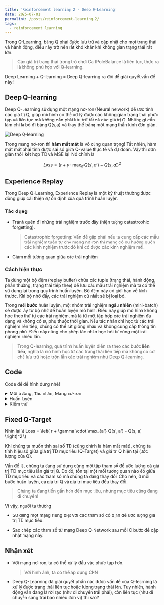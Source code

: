 ```yaml
---
title: 'Reinforcement learning 2 - Deep Q-Learning'
date: 2025-07-01
permalink: /posts/reinforcement-learning-2/
tags:
  - reinforcement learning
---
```


Trong Q-Learning, bảng Q phải được lưu trữ và cập nhật cho mọi trạng thái và hành động, điều này trở nên rất khó khăn khi không gian trạng thái rất lớn. 

> Các giá trị trạng thái trong trò chơi CartPoleBalance là liên tục, thực ra là không phù hợp với Q-learning.

Deep Learning + Q-learning = Deep Q-learning ra đời để giải quyết vấn đề này!

## Deep Q-learning

Deep Q-Learning sử dụng một mạng nơ-ron (Neural network) để ước tính các giá trị Q, giúp mô hình có thể xử lý được các không gian trạng thái phức tạp và liên tục mà không cần phải lưu trữ tất cả các giá trị Q. Những gì cần làm chỉ là bỏ đi bảng Q(s,a) và thay thế bằng một mạng thần kinh đơn giản.


![Deep Q-learning](https://www.baeldung.com/wp-content/uploads/sites/4/2023/04/dql-vs-ql-1.png)

Trong mạng nơ-ron thì **hàm mất mát** là vô cùng quan trọng! Tất nhiên, hàm mất mát phải tính được sai số giữa Q-value thực tế và dự đoán. Vậy thì đơn giản thôi, kết hợp TD và MSE lại. Nó chính là 

$$ Loss = \left( r + \gamma \cdot \max_{a'} Q(s', a') - Q(s, a) \right)^2 $$

## Experience Replay 

Trong Deep Q-Learning, Experience Replay là một kỹ thuật thường được dùng giúp cải thiện sự ổn định của quá trình huấn luyện. 

### Tác dụng

- Tránh quên đi những trải nghiệm trước đây (hiện tượng catastrophic forgetting).

    > Catastrophic forgetting: Vấn đề gặp phải nếu ta cung cấp các mẫu trải nghiệm tuần tự cho mạng nơ-ron thì mạng có xu hướng quên các kinh nghiệm trước đó khi có được các kinh nghiệm mới. 

- Giảm mối tương quan giữa các trải nghiệm

### Cách hiện thực

Ta dùng một bộ đệm (replay buffer) chứa các tuple (trạng thái, hành động, phần thưởng, trạng thái tiếp theo) để lưu các mẫu trải nghiệm mà ta có thể sử dụng lại trong quá trình huấn luyện. Bộ đệm này có giới hạn về kích thước. Khi bộ nhớ đầy, các trải nghiệm cũ nhất sẽ bị loại bỏ. 

Trong **mỗi bước** huấn luyện, một nhóm trải nghiệm **ngẫu nhiên** (mini-batch) sẽ được lấy từ bộ nhớ để huấn luyện mô hình. Điều này giúp mô hình không học theo thứ tự các trải nghiệm, mà là từ một tập hợp các trải nghiệm đa dạng và không có sự phụ thuộc thời gian. Nếu tác nhân chỉ học từ các trải nghiệm liên tiếp, chúng có thể rất giống nhau và không cung cấp thông tin phong phú. Điều này cũng cho phép tác nhân học hỏi từ cùng một trải nghiệm nhiều lần.

> Trong Q-learning, quá trình huấn luyện diễn ra theo các bước **liên tiếp**, nghĩa là mô hình học từ các trạng thái liên tiếp mà không có cơ chế lưu trữ hoặc trộn lẫn các trải nghiệm như Deep Q-learning. 

## Code 
Code để dễ hình dung nhé!

<details><summary markdown="span">Môi trường, Tác nhân, Mạng nơ-ron</summary>

```python
class CartPoleEnv:
    def __init__(self):
        # Trạng thái: [x, x_velocity, theta, theta_velocity]
        # Hành động: 0 di chuyển sang trái, 1 di chuyển sang phải
        self.state = np.random.uniform(low=-0.05, high=0.05, size=(4,))
        self.g = 9.8
        self.m = 0.1
        self.M = 1.0
        self.L = 0.5
        self.dt = 0.02
        
    def step(self, action):
        # Hàm dùng để mô phỏng
        x, x_velocity, theta, theta_velocity = self.state
        
        force = 20.0 if action == 1 else -20.0
        
        cos_theta = np.cos(theta)
        sin_theta = np.sin(theta)
        total_mass = self.M + self.m
        pole_mass_length = self.m * self.L
        
        temp = (force + pole_mass_length * theta_velocity ** 2 * sin_theta) / total_mass
        theta_acc = (self.g * sin_theta - cos_theta * temp) / (self.L * (4 / 3 - self.m * cos_theta ** 2 / total_mass))
        x_acc = temp - pole_mass_length * theta_acc * cos_theta / total_mass
        
        x += x_velocity * self.dt
        x_velocity += x_acc * self.dt
        theta += theta_velocity * self.dt
        theta_velocity += theta_acc * self.dt
        
        lose = x < -2.4 or x > 2.4 or theta < -np.pi / 15 or theta > np.pi / 15
        reward = 1.0 if not lose else 0.0
        
        self.state = np.array([x, x_velocity, theta, theta_velocity])
        
        return self.state, reward, lose

    def reset(self):
        self.state = np.random.uniform(low=-0.05, high=0.05, size=(4,))
        return self.state

class DQN(nn.Module):
    def __init__(self, state_dim, action_dim):
        super(DQN, self).__init__()
        self.fc1 = nn.Linear(state_dim, 24)
        self.fc2 = nn.Linear(24, 24)
        self.fc3 = nn.Linear(24, action_dim)
        
    def forward(self, x):
        x = torch.relu(self.fc1(x))
        x = torch.relu(self.fc2(x))
        return self.fc3(x)

class DQNAgent:
    def __init__(self, state_dim, action_dim):
        self.state_dim = state_dim
        self.action_dim = action_dim
        self.memory = deque(maxlen=2000)
        self.gamma = 0.95
        self.epsilon = 1.0
        self.epsilon_min = 0.01
        self.epsilon_decay = 0.995
        self.batch_size = 32
        self.model = DQN(state_dim, action_dim)
        self.optimizer = optim.Adam(self.model.parameters(), lr=0.001)
        self.criterion = nn.MSELoss()
    
    def remember(self, state, action, reward, next_state, done):
        self.memory.append((state, action, reward, next_state, done))
    
    def act(self, state):
        if np.random.rand() <= self.epsilon:
            return random.randrange(self.action_dim)
        state = torch.FloatTensor(state).unsqueeze(0)
        with torch.no_grad():
            q_values = self.model(state)
        return torch.argmax(q_values).item()
    
    def replay(self):
        if len(self.memory) < self.batch_size:
            return
        minibatch = random.sample(self.memory, self.batch_size)
        for state, action, reward, next_state, done in minibatch:
            target = reward
            if not done:
                next_state = torch.FloatTensor(next_state).unsqueeze(0)
                target += self.gamma * torch.max(self.model(next_state)).item()
            state = torch.FloatTensor(state).unsqueeze(0)
            target_f = self.model(state).clone().detach()
            target_f[0][action] = target
            self.optimizer.zero_grad()
            output = self.model(state)
            loss = self.criterion(output, target_f)
            loss.backward()
            self.optimizer.step()
        if self.epsilon > self.epsilon_min:
            self.epsilon *= self.epsilon_decay
```

</details>


<details><summary markdown="span">Huấn luyện</summary>

```python
for e in range(episodes):
    state = env.reset()
    total_reward = 0
    for time in range(200):
        action = agent.act(state)
        next_state, reward, done = env.step(action)
        agent.remember(state, action, reward, next_state, done)
        state = next_state
        total_reward += reward
        if done: break
    agent.replay()
    if (e+1)%50 == 0: print(f"Episode {e+1}/{episodes}, Reward: {total_reward}, Epsilon: {agent.epsilon:.4f}")
```

</details>

<details><summary markdown="span">Kiểm thử</summary>

```python
def evaluate(agent, env, episodes=10):
    total_rewards = []
    for i in range(episodes):
        state = env.reset()
        total_reward = 0
        lose = False
        while not lose:
            action = agent.act(state)
            state, reward, lose = env.step(action)
            total_reward += reward
        print(f'Episode {i}: {total_reward}')
```

</details>

## Fixed Q-Target

Nhìn lại \\( Loss = \left( r + \gamma \cdot \max_{a'} Q(s', a') - Q(s, a) \right)^2 \\)

Khi chúng ta muốn tính sai số TD (cũng chính là hàm mất mát), chúng ta tính hiệu số giữa giá trị TD mục tiêu (Q-Target) và giá trị Q hiện tại (ước lượng của Q).

Vấn đề là, chúng ta đang sử dụng cùng một tập tham số để ước lượng cả giá trị TD mục tiêu lẫn giá trị Q. Do đó, tồn tại một mối tương quan nào đó giữa TD mục tiêu và các tham số mà chúng ta đang thay đổi. Cho nên, ở mỗi bước huấn luyện, cả giá trị Q và giá trị mục tiêu đều thay đổi. 

> Chúng ta đang tiến gần hơn đến mục tiêu, nhưng mục tiêu cũng đang di chuyển!

Vì vậy, người ta thường

- Sử dụng một mạng riêng biệt với các tham số cố định để ước lượng giá trị TD mục tiêu.

- Sao chép các tham số từ mạng Deep Q-Network sau mỗi C bước để cập nhật mạng này.

## Nhận xét

- Với mạng nơ-ron, ta có thể xử lý đầu vào phức tạp hơn.
    > Với hình ảnh, ta có thể áp dụng CNN

- Deep Q-Learning đã giải quyết phần nào được vấn đề của Q-learning là xử lý được trạng thái liên tục hoặc lượng trạng thái lớn. Tuy nhiên, hành động vẫn đang là rời rạc (như di chuyển trái phải), còn liên tục (như di chuyển sang trái bao nhiêu đơn vị) thì sao?

